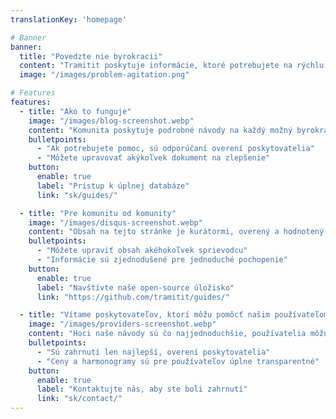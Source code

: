```yaml
---
translationKey: 'homepage'

# Banner
banner:
  title: "Povedzte nie byrokracii"
  content: "Tramitit poskytuje informácie, ktoré potrebujete na rýchlu orientáciu v štátnych postupoch. Začnite hľadaním požadovaného formulára alebo prechádzaním našich sekcií hore."
  image: "/images/problem-agitation.png"

# Features
features:
  - title: "Ako to funguje"
    image: "/images/blog-screenshot.webp"
    content: "Komunita poskytuje podrobné návody na každý možný byrokratický proces, ktorým môžete prejsť."
    bulletpoints:
      - "Ak potrebujete pomoc, sú odporúčaní overení poskytovatelia"
      - "Môžete upravovať akýkoľvek dokument na zlepšenie"
    button:
      enable: true
      label: "Prístup k úplnej databáze"
      link: "sk/guides/"

  - title: "Pre komunitu od komunity"
    image: "/images/disqus-screenshot.webp"
    content: "Obsah na tejto stránke je kurátormi, overený a hodnotený komunitou."
    bulletpoints:
      - "Môžete upraviť obsah akéhokoľvek sprievodcu"
      - "Informácie sú zjednodušené pre jednoduché pochopenie"
    button:
      enable: true
      label: "Navštívte naše open-source úložisko"
      link: "https://github.com/tramitit/guides/"

  - title: "Vítame poskytovateľov, ktorí môžu pomôcť našim používateľom"
    image: "/images/providers-screenshot.webp"
    content: "Hoci naše návody sú čo najjednoduchšie, používatelia môžu preferovať delegovanie úloh na vybraného poskytovateľa."
    bulletpoints:
      - "Sú zahrnutí len najlepší, overení poskytovatelia"
      - "Ceny a harmonogramy sú pre používateľov úplne transparentné"
    button:
      enable: true
      label: "Kontaktujte nás, aby ste boli zahrnutí"
      link: "sk/contact/"
---
```

